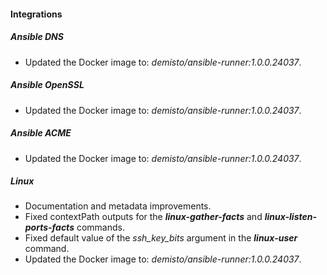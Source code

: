 
#### Integrations
##### Ansible DNS
- Updated the Docker image to: *demisto/ansible-runner:1.0.0.24037*.
##### Ansible OpenSSL
- Updated the Docker image to: *demisto/ansible-runner:1.0.0.24037*.
##### Ansible ACME
- Updated the Docker image to: *demisto/ansible-runner:1.0.0.24037*.
##### Linux
- Documentation and metadata improvements. 
- Fixed contextPath outputs for the ***linux-gather-facts*** and ***linux-listen-ports-facts*** commands.
- Fixed default value of the *ssh_key_bits* argument in the ***linux-user*** command.
- Updated the Docker image to: *demisto/ansible-runner:1.0.0.24037*.